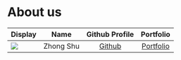 # About us

Display | Name | Github Profile | Portfolio 
--------|:----:|:--------------:|:---------:
![](https://via.placeholder.com/100.png?text=Photo) | Zhong Shu | [Github](https://github/shuu4.com/) | [Portfolio](docs/team/shuu4.md)

